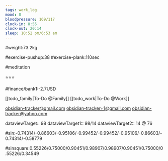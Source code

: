 ```yaml
---
tags: work_log
mood: 8
bloodpressure: 169/117
clock-in: 8:55
clock-out: 20:14
sleep: 10:52 pm/6:53 am
---
```


#weight:73.2kg

#exercise-pushup:38
#exercise-plank:110sec

#meditation

⭐⭐⭐

#finance/bank1:-2.7USD

[[todo_family|To-Do @Family]]
[[todo_work|To-Do @Work]]

obsidian-tracker@gmail.com
obsidian-tracker+1@gmail.com
obsidian-tracker@yahoo.com


dataviewTarget:: 98
dataviewTarget1:: 98/14
dataviewTarget2:: 14 @ 76

#sin:-0.74314/-0.86603/-0.95106/-0.99452/-0.99452/-0.95106/-0.86603/-0.74314/-0.58779

#sinsquare:0.55226/0.75000/0.90451/0.98907/0.98907/0.90451/0.75000/0.55226/0.34549

